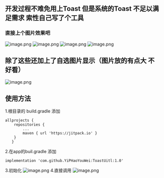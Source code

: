 ## 开发过程不难免用上Toast 但是系统的Toast 不足以满足需求 索性自己写了个工具
### 直接上个图片效果吧
![image.png](https://upload-images.jianshu.io/upload_images/13934769-2d1e29064ad4f8ee.png)
![image.png](https://upload-images.jianshu.io/upload_images/13934769-f5592c7c90926249.png)
![image.png](https://upload-images.jianshu.io/upload_images/13934769-6f39d47f01b40113.png)
![image.png](https://upload-images.jianshu.io/upload_images/13934769-ad94548daa7da5f8.png)


## 除了这些还加上了自选图片显示（图片放的有点大 不好看）
![image.png](https://upload-images.jianshu.io/upload_images/13934769-346811bf9bb170df.png)
 ## 使用方法 
 1.根目录的 build.gradle 添加
~~~
allprojects {
   	repositories {
   		...
   		maven { url 'https://jitpack.io' }
   	}
   }
   ~~~
2.在app的buil.gradle 添加
~~~
implementation 'com.github.YiPHaoYouWei:ToastUitl:1.0'
~~~
3.初始化
![image.png](https://upload-images.jianshu.io/upload_images/13934769-06ed1dd527f81a96.png?imageMogr2/auto-orient/strip%7CimageView2/2/w/1240)
4.直接调用
![image.png](https://upload-images.jianshu.io/upload_images/13934769-c4efe3e158c37885.png?imageMogr2/auto-orient/strip%7CimageView2/2/w/1240)

